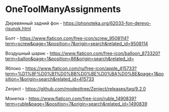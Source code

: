 # OneToolManyAssignments
Деревянный задний фон - https://phonoteka.org/62033-fon-derevo-risunok.html

Болт - https://www.flaticon.com/free-icon/screw_9508114?term=screw&page=1&position=7&origin=search&related_id=9508114

Воздушный шарик - https://www.flaticon.com/free-icon/balloon_873320?term=ballon&page=1&position=86&origin=search&related_id=

Яблоко - https://www.flaticon.com/ru/free-icon/apple_415733?term=%D1%8F%D0%B1%D0%BB%D0%BE%D0%BA%D0%BE&page=1&position=1&origin=search&related_id=415733

Zenject - https://github.com/modesttree/Zenject/releases/tag/9.2.0

Монетка  -  https://www.flaticon.com/free-icon/ruble_1490839?term=ruble&page=1&position=7&origin=search&related_id=1490839

